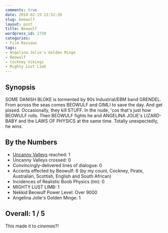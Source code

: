 ```yaml
---
comments: true
date: 2010-02-15 22:52:20
slug: beowulf
layout: post
title: Beowulf
wordpress_id: 2739
categories:
- Film Reviews
tags:
- Angelina Jolie's Golden Minge
- Beowulf
- Cockney Vikings
- Mighty Lust Limb
---
```


Synopsis
--------

SOME DANISH BLOKE is tormented by 90s Industrial/EBM band GRENDEL.  From across the seas comes BEOWULF and GIMLI to save the day.  And get pissed.  Occasionally, they kill STUFF.  In the nude, 'cos that's just how BEOWULF rolls.  Then BEOWULF fights he and ANGELINA JOLIE's LIZARD-BABY and the LAWS OF PHYSICS at the same time.  Totally unexpectedly, he wins. 

By the Numbers
--------------

* [Uncanny Valleys](http://en.wikipedia.org/wiki/Uncanny_valley) reached: 1  
* Uncanny Valleys crossed: 0  
* Convincingly-delivered lines of dialogue: 0  
* Accents effected by Beowulf: 6  (by my count, Cockney, Pirate, Australian, Scottish, English and South African)  
* Incidences of Realistic Boob Physics (tm): 0  
* MIGHTY LUST LIMB: 1  
* Nekkid Beowulf Power Level: Over 9000  
* Angelina Jolie's Golden Minge: 1

Overall: 1 / 5
--------------

This made it to _cinemas_?!



